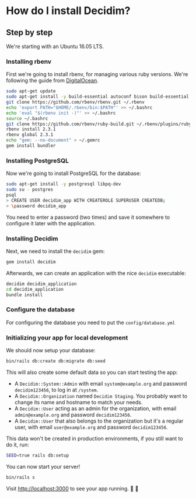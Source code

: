 # How do I install Decidim? 

## Step by step

We're starting with an Ubuntu 16.05 LTS. 

### Installing rbenv 

First we're going to install rbenv, for managing various ruby versions. We're following the guide from [DigitalOcean](https://www.digitalocean.com/community/tutorials/how-to-install-ruby-on-rails-with-rbenv-on-ubuntu-16-04).

```bash
sudo apt-get update
sudo apt-get install -y build-essential autoconf bison build-essential libssl-dev libyaml-dev libreadline6-dev zlib1g-dev libncurses5-dev libffi-dev libgdbm3 libgdbm-dev
git clone https://github.com/rbenv/rbenv.git ~/.rbenv
echo 'export PATH="$HOME/.rbenv/bin:$PATH"' >> ~/.bashrc
echo 'eval "$(rbenv init -)"' >> ~/.bashrc
source ~/.bashrc
git clone https://github.com/rbenv/ruby-build.git ~/.rbenv/plugins/ruby-build
rbenv install 2.3.1
rbenv global 2.3.1
echo "gem: --no-document" > ~/.gemrc
gem install bundler
```

### Installing PostgreSQL 

Now we're going to install PostgreSQL for the database: 

```bash
sudo apt-get install -y postgresql libpq-dev
sudo su - postgres 
psql 
> CREATE USER decidim_app WITH CREATEROLE SUPERUSER CREATEDB; 
> \password decidim_app 
```

You need to enter a password (two times) and save it somewhere to configure it later with the application. 

### Installing Decidim 

Next, we need to install the `decidim` gem:

```bash 
gem install decidim
```

Afterwards, we can create an application with the nice `decidim` executable:

```bash
decidim decidim_application
cd decidim_application
bundle install
```

### Configure the database

For configuring the database you need to put the `config/database.yml`


### Initializing your app for local development

We should now setup your database:

```bash
bin/rails db:create db:migrate db:seed
```

This will also create some default data so you can start testing the app:

* A `Decidim::System::Admin` with email `system@example.org` and password `decidim123456`, to log in at `/system`.
* A `Decidim::Organization` named `Decidim Staging`. You probably want to change its name and hostname to match your needs.
* A `Decidim::User` acting as an admin for the organization, with email `admin@example.org` and password `decidim123456`.
* A `Decidim::User` that also belongs to the organization but it's a regular user, with email `user@example.org` and password `decidim123456`.

This data won't be created in production environments, if you still want to do it, run:

```bash
SEED=true rails db:setup
```

You can now start your server!

```bash
bin/rails s
```

Visit [http://localhost:3000](http://localhost:3000) to see your app running. 🎉 🎉
